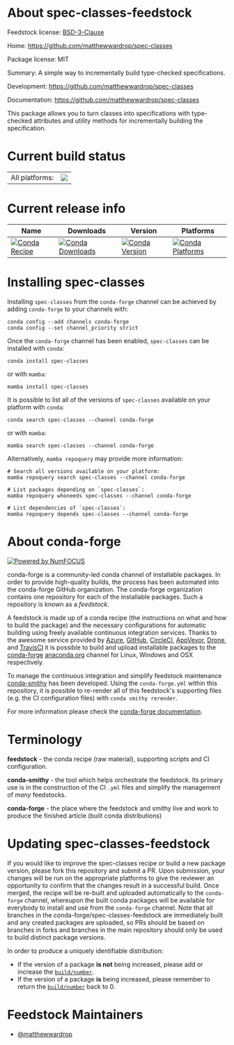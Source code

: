 About spec-classes-feedstock
============================

Feedstock license: [BSD-3-Clause](https://github.com/conda-forge/spec-classes-feedstock/blob/main/LICENSE.txt)

Home: https://github.com/matthewwardrop/spec-classes

Package license: MIT

Summary: A simple way to incrementally build type-checked specifications.

Development: https://github.com/matthewwardrop/spec-classes

Documentation: https://github.com/matthewwardrop/spec-classes

This package allows you to turn classes into specifications with
type-checked attributes and utility methods for incrementally building the
specification.


Current build status
====================


<table><tr><td>All platforms:</td>
    <td>
      <a href="https://dev.azure.com/conda-forge/feedstock-builds/_build/latest?definitionId=12593&branchName=main">
        <img src="https://dev.azure.com/conda-forge/feedstock-builds/_apis/build/status/spec-classes-feedstock?branchName=main">
      </a>
    </td>
  </tr>
</table>

Current release info
====================

| Name | Downloads | Version | Platforms |
| --- | --- | --- | --- |
| [![Conda Recipe](https://img.shields.io/badge/recipe-spec--classes-green.svg)](https://anaconda.org/conda-forge/spec-classes) | [![Conda Downloads](https://img.shields.io/conda/dn/conda-forge/spec-classes.svg)](https://anaconda.org/conda-forge/spec-classes) | [![Conda Version](https://img.shields.io/conda/vn/conda-forge/spec-classes.svg)](https://anaconda.org/conda-forge/spec-classes) | [![Conda Platforms](https://img.shields.io/conda/pn/conda-forge/spec-classes.svg)](https://anaconda.org/conda-forge/spec-classes) |

Installing spec-classes
=======================

Installing `spec-classes` from the `conda-forge` channel can be achieved by adding `conda-forge` to your channels with:

```
conda config --add channels conda-forge
conda config --set channel_priority strict
```

Once the `conda-forge` channel has been enabled, `spec-classes` can be installed with `conda`:

```
conda install spec-classes
```

or with `mamba`:

```
mamba install spec-classes
```

It is possible to list all of the versions of `spec-classes` available on your platform with `conda`:

```
conda search spec-classes --channel conda-forge
```

or with `mamba`:

```
mamba search spec-classes --channel conda-forge
```

Alternatively, `mamba repoquery` may provide more information:

```
# Search all versions available on your platform:
mamba repoquery search spec-classes --channel conda-forge

# List packages depending on `spec-classes`:
mamba repoquery whoneeds spec-classes --channel conda-forge

# List dependencies of `spec-classes`:
mamba repoquery depends spec-classes --channel conda-forge
```


About conda-forge
=================

[![Powered by
NumFOCUS](https://img.shields.io/badge/powered%20by-NumFOCUS-orange.svg?style=flat&colorA=E1523D&colorB=007D8A)](https://numfocus.org)

conda-forge is a community-led conda channel of installable packages.
In order to provide high-quality builds, the process has been automated into the
conda-forge GitHub organization. The conda-forge organization contains one repository
for each of the installable packages. Such a repository is known as a *feedstock*.

A feedstock is made up of a conda recipe (the instructions on what and how to build
the package) and the necessary configurations for automatic building using freely
available continuous integration services. Thanks to the awesome service provided by
[Azure](https://azure.microsoft.com/en-us/services/devops/), [GitHub](https://github.com/),
[CircleCI](https://circleci.com/), [AppVeyor](https://www.appveyor.com/),
[Drone](https://cloud.drone.io/welcome), and [TravisCI](https://travis-ci.com/)
it is possible to build and upload installable packages to the
[conda-forge](https://anaconda.org/conda-forge) [anaconda.org](https://anaconda.org/)
channel for Linux, Windows and OSX respectively.

To manage the continuous integration and simplify feedstock maintenance
[conda-smithy](https://github.com/conda-forge/conda-smithy) has been developed.
Using the ``conda-forge.yml`` within this repository, it is possible to re-render all of
this feedstock's supporting files (e.g. the CI configuration files) with ``conda smithy rerender``.

For more information please check the [conda-forge documentation](https://conda-forge.org/docs/).

Terminology
===========

**feedstock** - the conda recipe (raw material), supporting scripts and CI configuration.

**conda-smithy** - the tool which helps orchestrate the feedstock.
                   Its primary use is in the construction of the CI ``.yml`` files
                   and simplify the management of *many* feedstocks.

**conda-forge** - the place where the feedstock and smithy live and work to
                  produce the finished article (built conda distributions)


Updating spec-classes-feedstock
===============================

If you would like to improve the spec-classes recipe or build a new
package version, please fork this repository and submit a PR. Upon submission,
your changes will be run on the appropriate platforms to give the reviewer an
opportunity to confirm that the changes result in a successful build. Once
merged, the recipe will be re-built and uploaded automatically to the
`conda-forge` channel, whereupon the built conda packages will be available for
everybody to install and use from the `conda-forge` channel.
Note that all branches in the conda-forge/spec-classes-feedstock are
immediately built and any created packages are uploaded, so PRs should be based
on branches in forks and branches in the main repository should only be used to
build distinct package versions.

In order to produce a uniquely identifiable distribution:
 * If the version of a package **is not** being increased, please add or increase
   the [``build/number``](https://docs.conda.io/projects/conda-build/en/latest/resources/define-metadata.html#build-number-and-string).
 * If the version of a package **is** being increased, please remember to return
   the [``build/number``](https://docs.conda.io/projects/conda-build/en/latest/resources/define-metadata.html#build-number-and-string)
   back to 0.

Feedstock Maintainers
=====================

* [@matthewwardrop](https://github.com/matthewwardrop/)


<!-- dummy commit to enable rerendering -->

